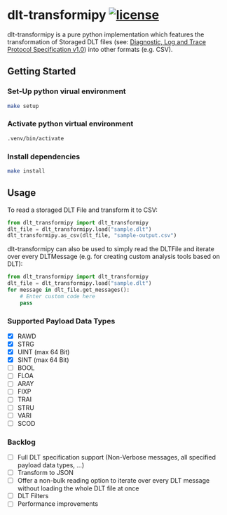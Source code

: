 # dlt-transformipy [![license](https://img.shields.io/badge/license-MIT-green.svg?style=flat)](https://raw.githubusercontent.com/Siegbaert/dlt-transformipy/main/LICENSE)


dlt-transformipy is a pure python implementation which features the transformation of Storaged DLT files (see: [Diagnostic, Log and Trace Protocol Specification v1.0](https://www.autosar.org/fileadmin/user_upload/standards/foundation/1-0/AUTOSAR_PRS_DiagnosticLogAndTraceProtocol.pdf)) into other formats (e.g. CSV).


## Getting Started

### Set-Up python virual environment
```sh
make setup
```

### Activate python virtual environment
```sh
.venv/bin/activate
```

### Install dependencies
```sh
make install
```

## Usage
To read a storaged DLT File and transform it to CSV:
```python
from dlt_transformipy import dlt_transformipy
dlt_file = dlt_transformipy.load("sample.dlt")
dlt_transformipy.as_csv(dlt_file, "sample-output.csv")
```

dlt-transformipy can also be used to simply read the DLTFile and iterate over every DLTMessage (e.g. for creating custom analysis tools based on DLT):
```python
from dlt_transformipy import dlt_transformipy
dlt_file = dlt_transformipy.load("sample.dlt")
for message in dlt_file.get_messages():
    # Enter custom code here
    pass     
```

### Supported Payload Data Types
- [x] RAWD
- [x] STRG
- [x] UINT (max 64 Bit)
- [x] SINT (max 64 Bit)
- [ ] BOOL
- [ ] FLOA
- [ ] ARAY
- [ ] FIXP
- [ ] TRAI
- [ ] STRU
- [ ] VARI
- [ ] SCOD

### Backlog
- [ ] Full DLT specification support (Non-Verbose messages, all specified payload data types, ...)
- [ ] Transform to JSON
- [ ] Offer a non-bulk reading option to iterate over every DLT message without loading the whole DLT file at once
- [ ] DLT Filters
- [ ] Performance improvements